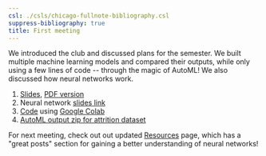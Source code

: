 ```yaml
---
csl: ./csls/chicago-fullnote-bibliography.csl
suppress-bibliography: true
title: First meeting
---
```


We introduced the club and discussed plans for the semester. We built
multiple machine learning models and compared their outputs, while only
using a few lines of code -- through the magic of AutoML! We also
discussed how neural networks work.

1.  [Slides](https://docs.google.com/presentation/d/1gChU8R1LIWDYMSBCQ-Yk-2iHXerJ_ZAqymWdiYiL97Y),
    [PDF version](/files/first_meeting.pdf)
2.  Neural network [slides link](/files/neural_nets_presentation.pdf)
3.  [Code](https://colab.research.google.com/drive/18M3MAWbzmBYxw0Sl4whAAUKHHSSgYiZZ#scrollTo=2fSN8tRlC7Mn)
    using [Google Colab](https://colab.research.google.com/)
4.  [AutoML output zip for attrition
    dataset](/files/AutoML_attrition.zip)

For next meeting, check out out updated [Resources](/resources) page,
which has a "great posts" section for gaining a better understanding of
neural networks!
